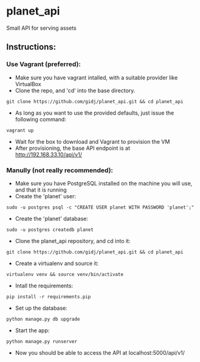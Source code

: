 # planet_api

Small API for serving assets

## Instructions:

### Use Vagrant (preferred):
* Make sure you have vagrant intalled, with a suitable provider like VirtualBox
* Clone the repo, and 'cd' into the base directory.

`git clone https://github.com/gidj/planet_api.git && cd planet_api`

* As long as you want to use the provided defaults, just issue the following command:

`vagrant up`

* Wait for the box to download and Vagrant to provision the VM
* After provisioning, the base API endpoint is at http://192.168.33.10/api/v1/

### Manully (not really recommended):
* Make sure you have PostgreSQL installed on the machine you will use, and that it is running
* Create the 'planet' user:

`sudo -u postgres psql -c "CREATE USER planet WITH PASSWORD 'planet';"`

* Create the 'planet' database:

`sudo -u postgres createdb planet`

* Clone the planet_api repository, and cd into it:

`git clone https://github.com/gidj/planet_api.git && cd planet_api`

* Create a virtualenv and source it:

`virtualenv venv && source venv/bin/activate`

* Intall the requirements:

`pip install -r requirements.pip`

* Set up the database:

`python manage.py db upgrade`

* Start the app:

`python manage.py runserver`

* Now you should be able to access the API at localhost:5000/api/v1/



